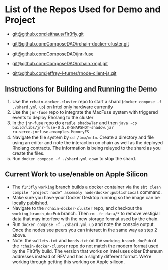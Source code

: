 # List of the Repos Used for Demo and Project

* [git@github.com:leithaus/f1r3fly.git](https://github.com/leithaus/f1r3fly/tree/working)

* [git@github.com:ComposeDAO/rchain-docker-cluster.git](https://github.com/ComposeDAO/rchain-docker-cluster/)

* [git@github.com:ComposeDAO/jnr-fuse](https://github.com/ComposeDAO/jnr-fuse)

* [git@github.com:ComposeDAO/rchain.xmpl.git](https://github.com/ComposeDAO/rchain.xmpl)

* [git@github.com:jeffrey-l-turner/rnode-client-js.git](https://github.com/jeffrey-l-turner/rnode-client-js.git)

## Instructions for Building and Running the Demo

1. Use the `rchain-docker-cluster` repo to start a shard (`docker compose -f ./shard.yml up`) on Intel only hardware currently
2. Use the `jnr-fuse` repo to integrate the MacFuse system with triggered events to deploy Rholang to the cluster
3. In the `jnr-fuse` repo do `gradle shadowTar` and then `java -cp build/libs/jnr-fuse-0.5.8-SNAPSHOT-shadow.jar ru.serce.jnrfuse.examples.MemoryFS`
4. Navigate the file system by `cd /tmp/mntm`. Create a directory and file using an editor and note the interaction on chain as well as the deployed Rholang contracts. The information is being relayed to the shard as you create the files.
5. Run `docker compose -f ./shard.yml down` to stop the shard.

## Current Work to use/enable on Apple Silicon

* The `f1r3fly` `working` branch builds a docker container via the `sbt clean compile "project node" assembly node/docker:publishLocal` command.
* Make sure you have your Docker Desktop running so the image can be locally published.
* Navigate to the `rchain-docker-cluster` repo, and checkout the `working_branch_docPub` branch. Then `rm -fr data/*` to remove vestigial data that may interfere with the new storage format used by the chain.
* Run `docker compose -f ./shard.yml up` and note the console output. Once the nodes see peers you can interact in the same way as step 2 above.
* Note: the `wallets.txt` and `bonds.txt` on the `working_branch_docPub` of the `rchain-docker-cluster` repo do not match the modern format used by the F1r3fly build. The version that works on Intel uses older Ethereum addresses instead of REV and has a slightly different format. We're working through getting this working on Apple silicon. 

